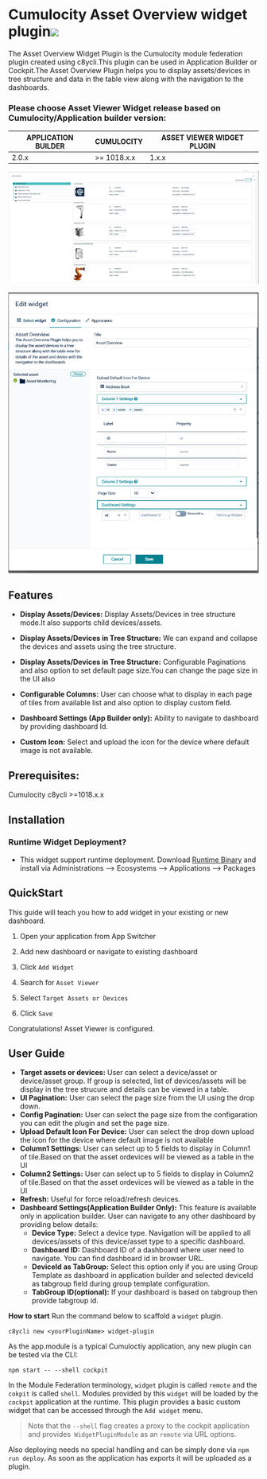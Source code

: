 # Cumulocity Asset Overview widget plugin[<img width="35" src="https://user-images.githubusercontent.com/32765455/211497905-561e9197-18b9-43d5-a023-071d3635f4eb.png"/>](https://github.com/SoftwareAG/cumulocity-device-details-widget-plugin/releases/download/1.0.0/sag-ps-pkg-asset-overview-1.0.0.zip)

The Asset Overview Widget Plugin is the Cumulocity module federation plugin created using c8ycli.This plugin can be used 
in Application Builder or Cockpit.The Asset Overview Plugin helps you to display assets/devices in tree structure and data 
in the table view along with the navigation to the dashboards.


### Please choose Asset Viewer Widget release based on Cumulocity/Application builder version:

|APPLICATION BUILDER | CUMULOCITY | ASSET VIEWER WIDGET PLUGIN  |
|--------------------|------------|-----------------------------|
| 2.0.x              | >= 1018.x.x| 1.x.x                       |

![Asset-Overview](assets/overview.PNG)

![Asset-Overview](assets/configoverview.PNG)

## Features

*  **Display Assets/Devices:** Display Assets/Devices in tree structure mode.It also supports child devices/assets.

*  **Display Assets/Devices in Tree Structure:** We can expand and collapse the devices and assets using the tree structure.

*  **Display Assets/Devices in Tree Structure:** Configurable Paginations and also option to set default page size.You can change the page size in the UI also
     
*  **Configurable Columns:** User can choose what to display in each page of tiles from available list and also option to display custom field.

*  **Dashboard Settings (App Builder only):** Ability to navigate to dashboard by providing dashboard Id.

*  **Custom Icon:**  Select and upload the icon for the device where default image is not available.


## Prerequisites:
   Cumulocity c8ycli >=1018.x.x
   

## Installation

### Runtime Widget Deployment?

* This widget support runtime deployment. Download [Runtime Binary]() and install via Administrations --> Ecosystems --> Applications --> Packages 

## QuickStart

This guide will teach you how to add widget in your existing or new dashboard.

1. Open your application from App Switcher

2. Add new dashboard or navigate to existing dashboard

3. Click `Add Widget`

4. Search for `Asset Viewer`

5. Select `Target Assets or Devices`

7. Click `Save`

Congratulations! Asset Viewer is configured.

## User Guide

 
*  **Target assets or devices:** User can select a device/asset or device/asset group. If group is selected, list of devices/assets will be display in the tree strucure and details can be viewed in a table.
*  **UI Pagination:** User can select the page size from the UI using the drop down.
*  **Config Pagination:** User can select the page size from the configaration you can edit the plugin and set the page size.
*   **Upload Default Icon For Device:** User can select the drop down upload the icon for the device where default image is not available
*  **Column1 Settings:** User can select up to 5 fields to display in Column1 of tile.Based on that the asset ordevices will be viewed as a table in the UI
*  **Column2 Settings:** User can select up to 5 fields to display in Column2 of tile.Based on that the asset ordevices will be viewed as a table in the UI
*  **Refresh:** Useful for force reload/refresh devices.
*  **Dashboard Settings(Application Builder Only):** This feature is available only in application builder. User can navigate to any other dashboard by providing below details:
    * **Device Type:** Select a device type. Navigation will be applied to all devices/assets of this device/asset type to a specific dashboard.
    * **Dashboard ID:** Dashboard ID of a dashboard where user need to navigate. You can find dashboard id in browser URL.
    * **DeviceId as TabGroup:** Select this option only if you are using Group Template as dashboard in application builder and selected deviceId as tabgroup field during group template configuration.
    * **TabGroup ID(optional):** If your dashboard is based on tabgroup then provide tabgroup id.


**How to start**
Run the command below to scaffold a `widget` plugin.

```
c8ycli new <yourPluginName> widget-plugin
```
As the app.module is a typical Cumuloctiy application, any new plugin can be tested via the CLI:

```
npm start -- --shell cockpit
```

In the Module Federation terminology, `widget` plugin is called `remote` and the `cokpit` is called `shell`. Modules provided by this `widget` will be loaded by the `cockpit` application at the runtime. This plugin provides a basic custom widget that can be accessed through the `Add widget` menu.

> Note that the `--shell` flag creates a proxy to the cockpit application and provides` WidgetPluginModule` as an `remote` via URL options.

Also deploying needs no special handling and can be simply done via `npm run deploy`. As soon as the application has exports it will be uploaded as a plugin.
